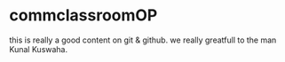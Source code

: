 # commclassroomOP

this is really a good content on git & github. we really greatfull to the man Kunal Kuswaha.
